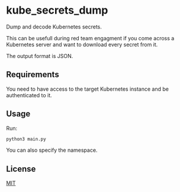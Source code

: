 # kube_secrets_dump

Dump and decode Kubernetes secrets.

This can be usefull during red team engagment if you come across a Kubernetes server and want to download every secret from it.

The output format is JSON.

## Requirements

You need to have access to the target Kubernetes instance and be authenticated to it.

## Usage

Run:

```bash
python3 main.py
```

You can also specify the namespace.

## License

[MIT](./LICENSE)
